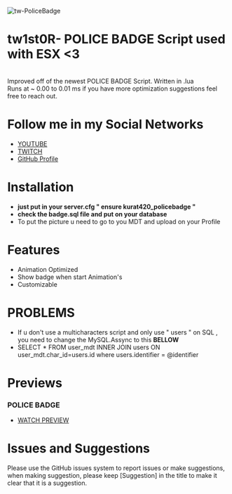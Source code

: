 ![tw-PoliceBadge](https://cdn.discordapp.com/attachments/881955889861509120/925470564049616986/BANNERBADGE.png)

# tw1st0R- POLICE BADGE Script used with ESX <3
<br>
Improved off of the newest POLICE BADGE Script. Written in .lua 
<br>
Runs at ~ 0.00 to 0.01 ms if you have more optimization suggestions feel free to reach out.

# Follow me in my Social Networks
* [YOUTUBE](https://www.youtube.com/channel/UChRcrcs1EZna4hGIn1KD3cw)
* [TWITCH](https://www.twitch.tv/tw1st0R_)
* [GitHub Profile](https://github.com/twist0R)

# Installation
* **just put in your server.cfg " ensure kurat420_policebadge "**
* **check the badge.sql file and put on your database**
* To put the picture u need to go to you MDT and upload on your Profile

# Features
* Animation Optimized
* Show badge when start Animation's
* Customizable




# PROBLEMS
* If u don't use a multicharacters script and only use " users " on SQL , you need to change the MySQL.Assync to this **BELLOW**
* SELECT * FROM user_mdt INNER JOIN users ON user_mdt.char_id=users.id where users.identifier = @identifier

# Previews
### POLICE BADGE
* [WATCH PREVIEW](https://streamable.com/e/18tv2f)
  
# Issues and Suggestions 
Please use the GitHub issues system to report issues or make suggestions, when making suggestion, please keep [Suggestion] in the title to make it clear that it is a suggestion.
